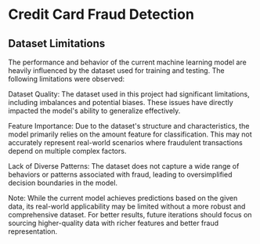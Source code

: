 # Credit Card Fraud Detection
## Dataset Limitations
The performance and behavior of the current machine learning model are heavily influenced by the dataset used for training and testing. The following limitations were observed:

Dataset Quality: The dataset used in this project had significant limitations, including imbalances and potential biases. These issues have directly impacted the model's ability to generalize effectively.

Feature Importance: Due to the dataset's structure and characteristics, the model primarily relies on the amount feature for classification. This may not accurately represent real-world scenarios where fraudulent transactions depend on multiple complex factors.

Lack of Diverse Patterns: The dataset does not capture a wide range of behaviors or patterns associated with fraud, leading to oversimplified decision boundaries in the model.

Note: While the current model achieves predictions based on the given data, its real-world applicability may be limited without a more robust and comprehensive dataset. For better results, future iterations should focus on sourcing higher-quality data with richer features and better fraud representation.